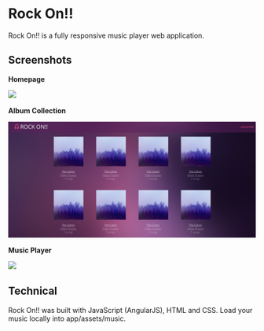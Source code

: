 # Rock On!!

Rock On!! is a fully responsive music player web application.

## Screenshots
**Homepage**

<img src="app/assets/images/homepage.png" >

**Album Collection**

<img src="app/assets/images/albums.png" >

**Music Player**

<img src="app/assets/images/player.png" >

## Technical

Rock On!! was built with JavaScript (AngularJS), HTML and CSS. Load your music locally into app/assets/music.
